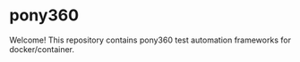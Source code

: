 # pony360
Welcome!
This repository contains pony360 test automation frameworks for docker/container. 
